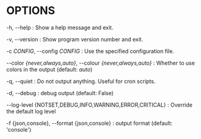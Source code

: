 # OPTIONS

-h, --help
:   Show a help message and exit.

-v, --version
:   Show program version number and exit.

-c *CONFIG*, --config *CONFIG*
:   Use the specified configuration file.

--color *{never,always,auto}*, --colour *{never,always,auto}*
:   Whether to use colors in the output (default: *auto*)

-q, --quiet
:   Do not output anything. Useful for cron scripts.

-d, --debug
:   debug output (default: False)

--log-level {NOTSET,DEBUG,INFO,WARNING,ERROR,CRITICAL}
:   Override the default log level


-f {json,console}, --format {json,console}
:   output format (default: 'console')
